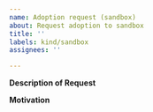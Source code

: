 ```yaml
---
name: Adoption request (sandbox)
about: Request adoption to sandbox
title: ''
labels: kind/sandbox
assignees: ''

---
```


**Description of Request**

<!--
Describe the project you would like to be adopted.
-->

**Motivation**

<!--
Describe why the project should be adopted.
-->